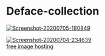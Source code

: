 # Deface-collection

<a href="https://ibb.co/YW2Vjbw"><img src="https://i.ibb.co/dcBHK7x/Screenshot-20200705-180849.png" alt="Screenshot-20200705-180849" border="0"></a>

<a href="https://ibb.co/18WH2Kd"><img src="https://i.ibb.co/SRCqv0d/Screenshot-20200704-234639.png" alt="Screenshot-20200704-234639" border="0"></a><br /><a target='_blank' href='https://imgbb.com/'>free image hosting</a><br />
